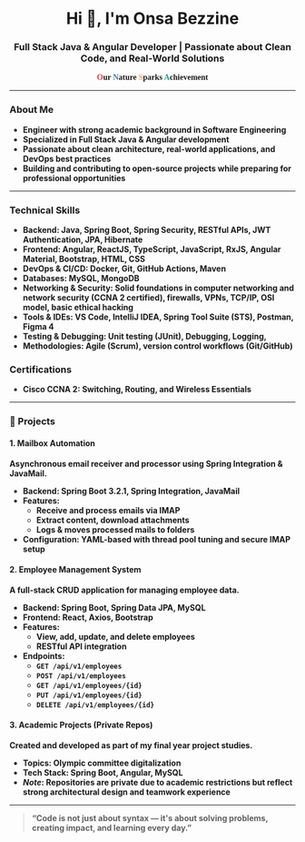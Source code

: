
<h1 align="center">Hi 👋, I'm Onsa Bezzine</h1>
<h3 align="center">Full Stack Java & Angular Developer | Passionate about Clean Code, and Real-World Solutions </h3>

<p align="center" style="font-family:Fira Code; font-size:24 px;">
  <span style="color:#E63946;"><b>O</span>ur 
  <span style="color:#457B9D;"><b>N</span>ature 
  <span style="color:#F4A261;"><b>S</span>parks 
  <span style="color:#2A9D8F;"><b>A</span>chievement
</p>




---

### About Me

- Engineer with strong academic background in **Software Engineering**
- Specialized in **Full Stack Java & Angular development**
- Passionate about **clean architecture**, **real-world applications**, and **DevOps best practices**
- Building and contributing to open-source projects while preparing for professional opportunities

---

### Technical Skills

- **Backend**: Java, Spring Boot, Spring Security, RESTful APIs, JWT Authentication, JPA, Hibernate
- **Frontend**: Angular, ReactJS, TypeScript, JavaScript, RxJS, Angular Material, Bootstrap, HTML, CSS
- **DevOps & CI/CD**: Docker, Git, GitHub Actions, Maven
- **Databases**: MySQL, MongoDB
- **Networking & Security**: Solid foundations in computer networking and network security (CCNA 2 certified), firewalls, VPNs, TCP/IP, OSI model, basic ethical hacking
- **Tools & IDEs**: VS Code, IntelliJ IDEA, Spring Tool Suite (STS), Postman, Figma 4
- **Testing & Debugging**: Unit testing (JUnit), Debugging, Logging,
- **Methodologies**: Agile (Scrum), version control workflows (Git/GitHub)
  
### Certifications
- Cisco CCNA 2: Switching, Routing, and Wireless Essentials
  
---

### 🚀 Projects

#### 1. **Mailbox Automation**
Asynchronous email receiver and processor using Spring Integration & JavaMail.

- **Backend**: Spring Boot 3.2.1, Spring Integration, JavaMail
- **Features**:
  - Receive and process emails via IMAP
  - Extract content, download attachments
  - Logs & moves processed mails to folders
- **Configuration**: YAML-based with thread pool tuning and secure IMAP setup


  
#### 2. **Employee Management System**
A full-stack CRUD application for managing employee data.

- **Backend**: Spring Boot, Spring Data JPA, MySQL
- **Frontend**: React, Axios, Bootstrap  
- **Features**:
  - View, add, update, and delete employees
  - RESTful API integration
- **Endpoints**:
  - `GET /api/v1/employees`
  - `POST /api/v1/employees`
  - `GET /api/v1/employees/{id}`
  - `PUT /api/v1/employees/{id}`
  - `DELETE /api/v1/employees/{id}`



#### 3. **Academic Projects (Private Repos)**
Created and developed as part of my final year project studies.

- Topics: Olympic committee digitalization
- Tech Stack: Spring Boot, Angular, MySQL
- *Note*: Repositories are private due to academic restrictions but reflect strong architectural design and teamwork experience


---

> “Code is not just about syntax — it's about solving problems, creating impact, and learning every day.”



